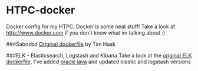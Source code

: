# HTPC-docker
Docker config for my HTPC, Docker is some neat stuff! Take a look at http://www.docker.com if you don't know what im talking about :)

###Sabnzbd
[Original dockerfile](https://github.com/timhaak/docker-sabnzbd) by Tim Haak

###ELK - Elasticsearch, Logstash and Kibana
Take a look at the [original ELK dockerfile](https://github.com/willdurand/docker-elk/blob/master/Dockerfile). I've added [oracle java](https://github.com/dockerfile/java/blob/master/oracle-java8/Dockerfile) and updated elastic and logstash versions
